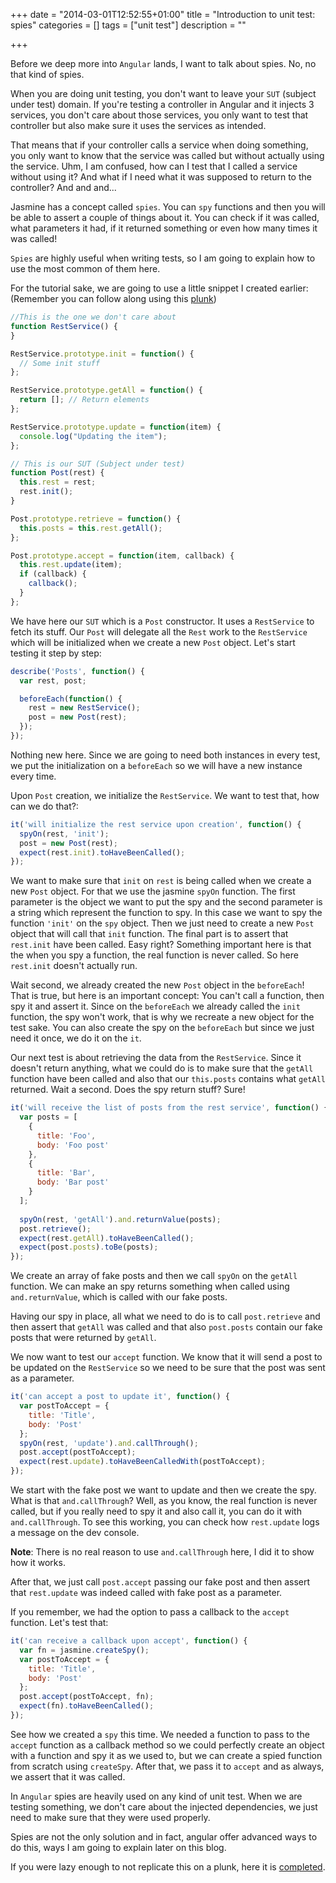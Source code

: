 +++
date = "2014-03-01T12:52:55+01:00"
title = "Introduction to unit test: spies"
categories = []
tags = ["unit test"]
description = ""

+++

Before we deep more into `Angular` lands, I want to talk about spies. No, no that kind of spies.

When you are doing unit testing, you don't want to leave your `SUT` (subject under test) domain. If you're testing a controller in Angular and it injects 3 services, you don't care about those services, you only want to test that controller but also make sure it uses the services as intended.
<!--more-->
That means that if your controller calls a service when doing something, you only want to know that the service was called but without actually using the service. Uhm, I am confused, how can I test that I called a service without using it? And what if I need what it was supposed to return to the controller? And and and...

Jasmine has a concept called `spies`. You can `spy` functions and then you will be able to assert a couple of things about it. You can check if it was called, what parameters it had, if it returned something or even how many times it was called!

`Spies` are highly useful when writing tests, so I am going to explain how to use the most common of them here.

For the tutorial sake, we are going to use a little snippet I created earlier: (Remember you can follow along using this [plunk](http://plnkr.co/edit/tpl:BwELtfQGfM9ODbyuj9RG))

```javascript
//This is the one we don't care about
function RestService() {
}

RestService.prototype.init = function() {
  // Some init stuff
};

RestService.prototype.getAll = function() {
  return []; // Return elements
};

RestService.prototype.update = function(item) {
  console.log("Updating the item");
};

// This is our SUT (Subject under test)
function Post(rest) {
  this.rest = rest;
  rest.init();
}

Post.prototype.retrieve = function() {
  this.posts = this.rest.getAll();
};

Post.prototype.accept = function(item, callback) {
  this.rest.update(item);
  if (callback) {
    callback();
  }
};
```

We have here our `SUT` which is a `Post` constructor. It uses a `RestService` to fetch its stuff. Our `Post` will delegate all the `Rest` work to the `RestService` which will be initialized when we create a new `Post` object. Let's start testing it step by step:

```javascript
describe('Posts', function() {
  var rest, post;

  beforeEach(function() {
    rest = new RestService();
    post = new Post(rest);
  });
});
```

Nothing new here. Since we are going to need both instances in every test, we put the initialization on a `beforeEach` so we will have a new instance every time.

Upon `Post` creation, we initialize the `RestService`. We want to test that, how can we do that?:

```javascript
it('will initialize the rest service upon creation', function() {
  spyOn(rest, 'init');
  post = new Post(rest);
  expect(rest.init).toHaveBeenCalled();
});
```

We want to make sure that `init` on `rest` is being called when we create a new `Post` object. For that we use the jasmine `spyOn` function. The first parameter is the object we want to put the spy and the second parameter is a string which represent the function to spy. In this case we want to spy the function `'init'` on the `spy` object. Then we just need to create a new `Post` object that will call that `init` function. The final part is to assert that `rest.init` have been called. Easy right? Something important here is that the when you spy a function, the real function is never called. So here `rest.init` doesn't actually run.

Wait second, we already created the new `Post` object in the `beforeEach`! That is true, but here is an important concept: You can't call a function, then spy it and assert it. Since on the `beforeEach` we already called the `init` function, the spy won't work, that is why we recreate a new object for the test sake. You can also create the spy on the `beforeEach` but since we just need it once, we do it on the `it`.

Our next test is about retrieving the data from the `RestService`. Since it doesn't return anything, what we could do is to make sure that the `getAll` function have been called and also that our `this.posts` contains what `getAll` returned. Wait a second. Does the spy return stuff? Sure!

```javascript
it('will receive the list of posts from the rest service', function() {
  var posts = [
    {
      title: 'Foo',
      body: 'Foo post'
    },
    {
      title: 'Bar',
      body: 'Bar post'
    }
  ];
  
  spyOn(rest, 'getAll').and.returnValue(posts);
  post.retrieve();
  expect(rest.getAll).toHaveBeenCalled();
  expect(post.posts).toBe(posts);
});
```

We create an array of fake posts and then we call `spyOn` on the `getAll` function. We can make an spy returns something when called using `and.returnValue`, which is called with our fake posts.

Having our spy in place, all what we need to do is to call `post.retrieve` and then assert that `getAll` was called and that also `post.posts` contain our fake posts that were returned by `getAll`.

We now want to test our `accept` function. We know that it will send a post to be updated on the `RestService` so we need to be sure that the post was sent as a parameter.

```javascript
it('can accept a post to update it', function() {
  var postToAccept = {
    title: 'Title',
    body: 'Post'
  };
  spyOn(rest, 'update').and.callThrough();
  post.accept(postToAccept);
  expect(rest.update).toHaveBeenCalledWith(postToAccept);
});
```

We start with the fake post we want to update and then we create the spy. What is that `and.callThrough`? Well, as you know, the real function is never called, but if you really need to spy it and also call it, you can do it with `and.callThrough`. To see this working, you can check how `rest.update` logs a message on the dev console.

**Note**: There is no real reason to use `and.callThrough` here, I did it to show how it works.

After that, we just call `post.accept` passing our fake post and then assert that `rest.update` was indeed called with fake post as a parameter.

If you remember, we had the option to pass a callback to the `accept` function. Let's test that:

```javascript
it('can receive a callback upon accept', function() {
  var fn = jasmine.createSpy();
  var postToAccept = {
    title: 'Title',
    body: 'Post'
  };
  post.accept(postToAccept, fn);
  expect(fn).toHaveBeenCalled();
});
```

See how we created a `spy` this time. We needed a function to pass to the `accept` function as a callback method so we could perfectly create an object with a function and spy it as we used to, but we can create a spied function from scratch using `createSpy`. After that, we pass it to `accept` and as always, we assert that it was called.

In `Angular` spies are heavily used on any kind of unit test. When we are testing something, we don't care about the injected dependencies, we just need to make sure that they were used properly.

Spies are not the only solution and in fact, angular offer advanced ways to do this, ways I am going to explain later on this blog.

If you were lazy enough to not replicate this on a plunk, here it is [completed](http://plnkr.co/edit/473hGDlrLKYy9vKSPg4Z?p=preview).
